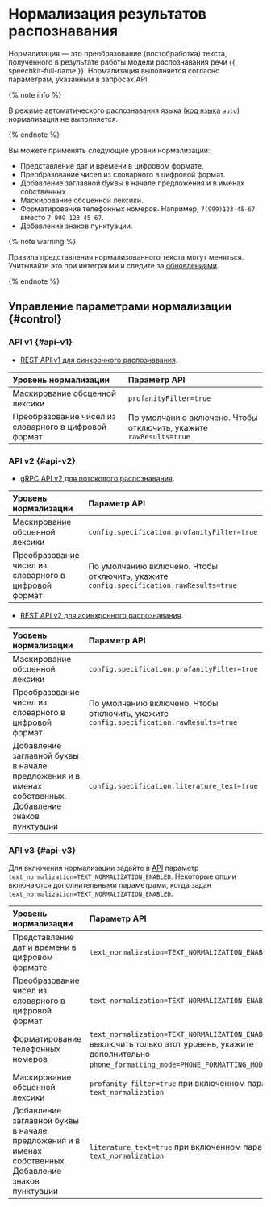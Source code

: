 # Нормализация результатов распознавания

Нормализация — это преобразование (постобработка) текста, полученного в результате работы модели распознавания речи {{ speechkit-full-name }}. Нормализация выполняется согласно параметрам, указанным в запросах API.

{% note info %}

В режиме автоматического распознавания языка ([код языка](models.md#languages) `auto`) нормализация не выполняется.

{% endnote %}

Вы можете применять следующие уровни нормализации:

* Представление дат и времени в цифровом формате.
* Преобразование чисел из словарного в цифровой формат.
* Добавление заглавной буквы в начале предложения и в именах собственных.
* Маскирование обсценной лексики.
* Форматирование телефонных номеров. Например, `7(999)123-45-67` вместо `7 999 123 45 67`.
* Добавление знаков пунктуации.


{% note warning %}

Правила представления нормализованного текста могут меняться. Учитывайте это при интеграции и следите за [обновлениями](../release-notes-stt.md).

{% endnote %}


## Управление параметрами нормализации {#control}



### API v1 {#api-v1}

* [REST API v1 для синхронного распознавания](api/request-api.md).

| Уровень нормализации | Параметр API |
| :----- | :------|
| Маскирование обсценной лексики | `profanityFilter=true` |
| Преобразование чисел из словарного в цифровой формат | По умолчанию включено. Чтобы отключить, укажите `rawResults=true` |

### API v2 {#api-v2}

* [gRPC API v2 для потокового распознавания](api/streaming-api.md).

| Уровень нормализации | Параметр API |
| :----- | :------|
| Маскирование обсценной лексики | `config.specification.profanityFilter=true` |
| Преобразование чисел из словарного в цифровой формат | По умолчанию включено. Чтобы отключить, укажите `config.specification.rawResults=true` |

* [REST API v2 для асинхронного распознавания](api/transcribation-api.md).

| Уровень нормализации | Параметр API |
| :----- | :------|
| Маскирование обсценной лексики | `config.specification.profanityFilter=true` |
| Преобразование чисел из словарного в цифровой формат | По умолчанию включено. Чтобы отключить, укажите `config.specification.rawResults=true` |
| Добавление заглавной буквы в начале предложения и в именах собственных. Добавление знаков пунктуации | `config.specification.literature_text=true` |

### API v3 {#api-v3}


Для включения нормализации задайте в [API](../stt-v3/api-ref/grpc/Recognizer/index.md) параметр `text_normalization=TEXT_NORMALIZATION_ENABLED`. Некоторые опции включаются дополнительными параметрами, когда задан `text_normalization=TEXT_NORMALIZATION_ENABLED`.

| Уровень нормализации | Параметр API |
| :----- | :------|
| Представление дат и времени в цифровом формате | `text_normalization=TEXT_NORMALIZATION_ENABLED` |
| Преобразование чисел из словарного в цифровой формат | `text_normalization=TEXT_NORMALIZATION_ENABLED` |
| Форматирование телефонных номеров | `text_normalization=TEXT_NORMALIZATION_ENABLED`. Чтобы выключить только этот уровень, укажите дополнительно `phone_formatting_mode=PHONE_FORMATTING_MODE_DISABLED`. |
| Маскирование обсценной лексики | `profanity_filter=true` при включенном параметре `text_normalization` |
| Добавление заглавной буквы в начале предложения и в именах собственных. Добавление знаков пунктуации | `literature_text=true` при включенном параметре `text_normalization` |
